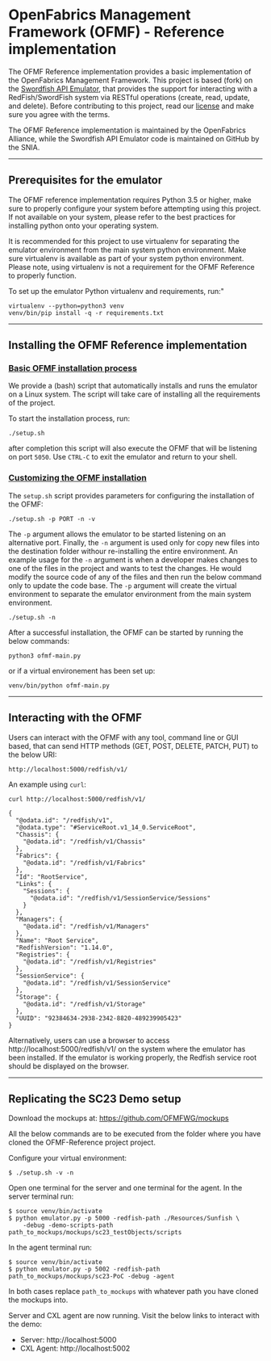 # OpenFabrics Management Framework (OFMF) - Reference implementation

The OFMF Reference implementation provides a basic implementation of the OpenFabrics Management Framework. This project is based (fork) on the [Swordfish API Emulator](https://github.com/SNIA/Swordfish-API-Emulator), that provides the support for interacting with a RedFish/SwordFish system via RESTful operations (create, read, update, and delete). Before contributing to this project, read our [license](https://github.com/OFMFWG/OFMF-Reference/blob/master/LICENSE.md) and make sure you agree with the terms.

The OFMF Reference implementation is maintained by the OpenFabrics Alliance, while the Swordfish API Emulator code is maintained on GitHub by the SNIA.

----

## Prerequisites for the emulator

The OFMF reference implementation requires Python 3.5 or higher, make sure to properly configure your system before attempting using this project. If not available on your system, please refer to the best practices for installing python onto your operating system.

It is recommended for this project to use virtualenv for separating the emulator environment from the main system python environment. Make sure virtualenv is available as part of your system python environment. Please note, using virtualenv is not a requirement for the OFMF Reference to properly function.

To set up the emulator Python virtualenv and requirements, run:"
```
virtualenv --python=python3 venv
venv/bin/pip install -q -r requirements.txt
```
 
----

## Installing the OFMF Reference implementation

### <u>Basic OFMF installation process</u>
We provide a (bash) script that automatically installs and runs the emulator on a Linux system. 
The script will take care of installing all the requirements of the project.

To start the installation process, run:
```
./setup.sh
```

after completion this script will also execute the OFMF that will be listening on port `5050`. Use `CTRL-C` to exit the emulator and return to your shell.

### <u>Customizing the OFMF installation</u>

The `setup.sh` script provides parameters for configuring the installation of the OFMF:
```
./setup.sh -p PORT -n -v
```

The `-p` argument allows the emulator to be started listening on an alternative port. Finally, the `-n` argument is used only for copy new files into the destination folder withour re-installing the entire environment. An example usage for the `-n` argument is when a developer makes changes to one of the files in the project and wants to test the changes. He would modify the source code of any of the files and then run the below command only to update the code base. The `-p` argument will create the virtual environment to separate the emulator environment from the main system environment.

```
./setup.sh -n
```

After a successful installation, the OFMF can be started by running the below commands:

```
python3 ofmf-main.py
```
or if a virtual environement has been set up:
```
venv/bin/python ofmf-main.py
```

----

## Interacting with the OFMF

Users can interact with the OFMF with any tool, command line or GUI based, that can send HTTP methods (GET, POST, DELETE, PATCH, PUT) to the below URI:

`http://localhost:5000/redfish/v1/`

An example using `curl`:

```
curl http://localhost:5000/redfish/v1/

{
  "@odata.id": "/redfish/v1",
  "@odata.type": "#ServiceRoot.v1_14_0.ServiceRoot",
  "Chassis": {
    "@odata.id": "/redfish/v1/Chassis"
  },
  "Fabrics": {
    "@odata.id": "/redfish/v1/Fabrics"
  },
  "Id": "RootService",
  "Links": {
    "Sessions": {
      "@odata.id": "/redfish/v1/SessionService/Sessions"
    }
  },
  "Managers": {
    "@odata.id": "/redfish/v1/Managers"
  },
  "Name": "Root Service",
  "RedfishVersion": "1.14.0",
  "Registries": {
    "@odata.id": "/redfish/v1/Registries"
  },
  "SessionService": {
    "@odata.id": "/redfish/v1/SessionService"
  },
  "Storage": {
    "@odata.id": "/redfish/v1/Storage"
  },
  "UUID": "92384634-2938-2342-8820-489239905423"
}

```

Alternatively, users can use a browser to access http://localhost:5000/redfish/v1/ on the system where the emulator has been installed. If the emulator is working properly, the Redfish service root should be displayed on the browser.

----
## Replicating the SC23 Demo setup

Download the mockups at: https://github.com/OFMFWG/mockups

All the below commands are to be executed from the folder where you have cloned the OFMF-Reference project project.

Configure your virtual environment:

```commandline
$ ./setup.sh -v -n
```
Open one terminal for the server and one terminal for the agent. 
In the server terminal run:
```commandline
$ source venv/bin/activate
$ python emulator.py -p 5000 -redfish-path ./Resources/Sunfish \
    -debug -demo-scripts-path path_to_mockups/mockups/sc23_testObjects/scripts
```

In the agent terminal run:
```commandline
$ source venv/bin/activate
$ python emulator.py -p 5002 -redfish-path path_to_mockups/mockups/sc23-PoC -debug -agent
```

In both cases replace `path_to_mockups` with whatever path you have cloned the mockups into.

Server and CXL agent are now running. Visit the below links to interact with the demo:
- Server: http://localhost:5000
- CXL Agent: http://localhost:5002